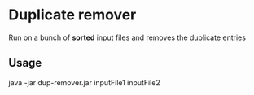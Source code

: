 # Duplicate remover
Run on a bunch of **sorted** input files and removes the duplicate entries

## Usage

java -jar dup-remover.jar inputFile1 inputFile2 

